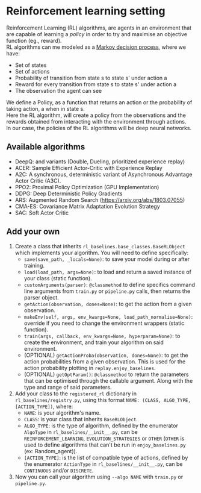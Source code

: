 # Reinforcement learning setting

Reinforcement Learning (RL) algorithms, are agents in an environment that are capable of learning a _policy_ in order to try and maximise an objective function (eg., reward).  
RL algorithms can me modeled as a [Markov decision process](https://en.wikipedia.org/wiki/Markov_decision_process), where we have:

- Set of states
- Set of actions
- Probability of transition from state s to state s' under action a
- Reward for every transition from state s to state s' under action a
- The observation the agent can see

We define a Policy, as a function that returns an action or the probability of taking action, a when in state s.  
Here the RL algorithm, will create a policy from the observations and the rewards obtained from interacting with the environment through actions.  
In our case, the policies of the RL algorithms will be deep neural networks.


## Available algorithms
- DeepQ: and variants (Double, Dueling, prioritized experience replay)
- ACER: Sample Efficient Actor-Critic with Experience Replay
- A2C: A synchronous, deterministic variant of Asynchronous Advantage Actor Critic (A3C).
- PPO2: Proximal Policy Optimization (GPU Implementation)
- DDPG: Deep Deterministic Policy Gradients
- ARS: Augmented Random Search (https://arxiv.org/abs/1803.07055)
- CMA-ES: Covariance Matrix Adaptation Evolution Strategy
- SAC: Soft Actor Critic

## Add your own
1. Create a class that inherits ```rl_baselines.base_classes.BaseRLObject``` which implements your algorithm.
You will need to define specifically:
    * ```save(save_path, _locals=None)```: to save your model during or after training.
    * ```load(load_path, args=None)```: to load and return a saved instance of your class (static function).
    * ```customArguments(parser)```: ```@classmethod``` to define specifics command line arguments from ```train.py``` or ```pipeline.py``` calls, then returns the parser object. 
    * ```getAction(observation, dones=None)```: to get the action from a given observation.
    * ```makeEnv(self, args, env_kwargs=None, load_path_normalise=None)```: override if you need to change
    the environment wrappers (static function).
    * ```train(args, callback, env_kwargs=None, hyperparam=None)```: to create the environment, and train your algorithm on said environment.
    * (OPTIONAL) ```getActionProba(observation, dones=None)```: to get the action probabilities from a given observation. This is used for the action probability plotting in ```replay.enjoy_baselines```.
    * (OPTIONAL) ```getOptParam()```: ```@classmethod``` to return the parameters that can be optimised through the callable argument. Along with the type and range of said parameters.
2. Add your class to the ```registered_rl``` dictionary in ```rl_baselines/registry.py```,
using this format ```NAME: (CLASS, ALGO_TYPE, [ACTION_TYPE])```, where:
    * ```NAME```: is your algorithm's name.
    * ```CLASS```: is your class that inherits ```BaseRLObject```.
    * ```ALGO_TYPE```: is the type of algorithm, defined by the enumerator ```AlgoType``` in ```rl_baselines/__init__.py```,
    can be ```REINFORCEMENT_LEARNING```, ```EVOLUTION_STRATEGIES``` or ```OTHER```
    (```OTHER``` is used to define algorithms that can't be run in ```enjoy_baselines.py``` (ex: Random_agent)).
    * ```[ACTION_TYPE]```: is the list of compatible type of actions, defined by the enumerator ```ActionType```
    in ```rl_baselines/__init__.py```, can be ```CONTINUOUS``` and/or ```DISCRETE```.
3. Now you can call your algorithm using ```--algo NAME``` with ```train.py``` or ```pipeline.py```.
